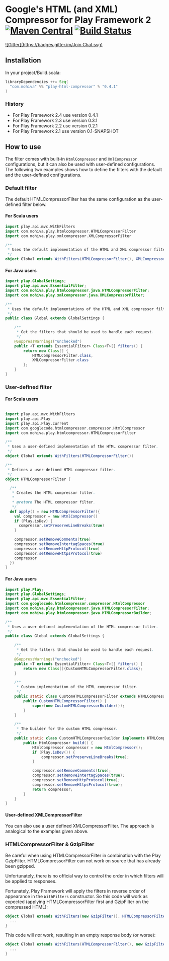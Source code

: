 # Google's HTML (and XML) Compressor for Play Framework 2 [![Maven Central](https://maven-badges.herokuapp.com/maven-central/com.mohiva/play-html-compressor_2.11/badge.svg)](https://maven-badges.herokuapp.com/maven-central/com.mohiva/play-html-compressor_2.11) [![Build Status](https://travis-ci.org/mohiva/play-html-compressor.png)](https://travis-ci.org/mohiva/play-html-compressor)
[![Gitter](https://badges.gitter.im/Join Chat.svg)](https://gitter.im/mohiva/play-html-compressor?utm_source=badge&utm_medium=badge&utm_campaign=pr-badge&utm_content=badge)

## Installation

In your project/Build.scala:
```scala
libraryDependencies ++= Seq(
  "com.mohiva" %% "play-html-compressor" % "0.4.1"
)
```

### History

* For Play Framework 2.4 use version 0.4.1
* For Play Framework 2.3 use version 0.3.1
* For Play Framework 2.2 use version 0.2.1
* For Play Framework 2.1 use version 0.1-SNAPSHOT

## How to use

The filter comes with built-in `HtmlCompressor` and `XmlCompressor`
configurations, but it can also be used with user-defined configurations. The
following two examples shows how to define the filters with the default and the
user-defined configurations.

### Default filter

The default HTMLCompressorFilter has the same configuration as the user-defined filter below.

#### For Scala users

```scala
import play.api.mvc.WithFilters
import com.mohiva.play.htmlcompressor.HTMLCompressorFilter
import com.mohiva.play.xmlcompressor.XMLCompressorFilter

/**
 * Uses the default implementation of the HTML and XML compressor filters.
 */
object Global extends WithFilters(HTMLCompressorFilter(), XMLCompressorFilter())
```

#### For Java users

```java
import play.GlobalSettings;
import play.api.mvc.EssentialFilter;
import com.mohiva.play.htmlcompressor.java.HTMLCompressorFilter;
import com.mohiva.play.xmlcompressor.java.XMLCompressorFilter;

/**
 * Uses the default implementations of the HTML and XML compressor filters.
 */
public class Global extends GlobalSettings {

    /**
     * Get the filters that should be used to handle each request.
     */
    @SuppressWarnings("unchecked")
    public <T extends EssentialFilter> Class<T>[] filters() {
        return new Class[] {
            HTMLCompressorFilter.class,
            XMLCompressorFilter.class
        };
    }
}
```

### User-defined filter

#### For Scala users

```scala

import play.api.mvc.WithFilters
import play.api.Play
import play.api.Play.current
import com.googlecode.htmlcompressor.compressor.HtmlCompressor
import com.mohiva.play.htmlcompressor.HTMLCompressorFilter

/**
 * Uses a user-defined implementation of the HTML compressor filter.
 */
object Global extends WithFilters(HTMLCompressorFilter())

/**
 * Defines a user-defined HTML compressor filter.
 */
object HTMLCompressorFilter {

  /**
   * Creates the HTML compressor filter.
   *
   * @return The HTML compressor filter.
   */
  def apply() = new HTMLCompressorFilter({
    val compressor = new HtmlCompressor()
    if (Play.isDev) {
      compressor.setPreserveLineBreaks(true)
    }

    compressor.setRemoveComments(true)
    compressor.setRemoveIntertagSpaces(true)
    compressor.setRemoveHttpProtocol(true)
    compressor.setRemoveHttpsProtocol(true)
    compressor
  })
}

```

#### For Java users

```java
import play.Play;
import play.GlobalSettings;
import play.api.mvc.EssentialFilter;
import com.googlecode.htmlcompressor.compressor.HtmlCompressor
import com.mohiva.play.htmlcompressor.java.HTMLCompressorFilter;
import com.mohiva.play.htmlcompressor.java.HTMLCompressorBuilder;

/**
 * Uses a user-defined implementation of the HTML compressor filter.
 */
public class Global extends GlobalSettings {

    /**
     * Get the filters that should be used to handle each request.
     */
    @SuppressWarnings("unchecked")
    public <T extends EssentialFilter> Class<T>[] filters() {
        return new Class[]{CustomHTMLCompressorFilter.class};
    }

    /**
     * Custom implementation of the HTML compressor filter.
     */
    public static class CustomHTMLCompressorFilter extends HTMLCompressorFilter {
        public CustomHTMLCompressorFilter() {
            super(new CustomHTMLCompressorBuilder());
        }
    }

    /**
     * The builder for the custom HTML compressor.
     */
    public static class CustomHTMLCompressorBuilder implements HTMLCompressorBuilder {
        public HtmlCompressor build() {
            HtmlCompressor compressor = new HtmlCompressor();
            if (Play.isDev()) {
                compressor.setPreserveLineBreaks(true);
            }

            compressor.setRemoveComments(true);
            compressor.setRemoveIntertagSpaces(true);
            compressor.setRemoveHttpProtocol(true);
            compressor.setRemoveHttpsProtocol(true);
            return compressor;
        }
    }
}
```

#### User-defined XMLCompressorFilter

You can also use a user defined XMLCompressorFilter. The approach is analogical
to the examples given above.

### HTMLCompressorFilter & GzipFilter

Be careful when using HTMLCompressorFilter in combination with the Play
GzipFilter. HTMLCompressorFilter can not work on source that has already been
gzipped.

Unfortunately, there is no official way to control the order in which filters
will be applied to responses.

Fortunately, Play Framework will apply the filters in reverse order of
appearance in the `WithFilters` constructor. So this code will work as expected
(applying HTMLCompressorFilter first and GzipFilter on the compressed HTML):

```scala
object Global extends WithFilters(new GzipFilter(), HTMLCompressorFilter()) {
  ...
}
```

This code will _not_ work, resulting in an empty response body (or worse):
```scala
object Global extends WithFilters(HTMLCompressorFilter(), new GzipFilter()) {
  ...
}
```

